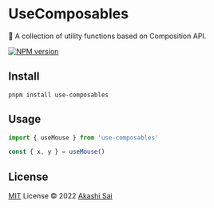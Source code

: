 # UseComposables

🔧 A collection of utility functions based on Composition API.

[![NPM version](https://img.shields.io/npm/v/nogi-api?color=a1b858&label=)](https://www.npmjs.com/package/use-composables)

## Install

```shell
pnpm install use-composables
```

## Usage

```ts
import { useMouse } from 'use-composables'

const { x, y } = useMouse()
```

## License

[MIT](./LICENSE) License © 2022 [Akashi Sai](https://github.com/akashigakki)
